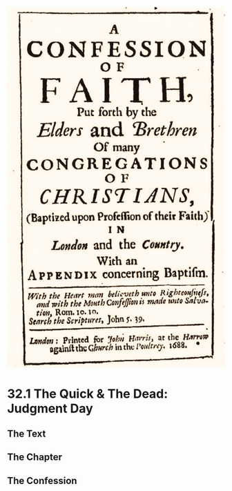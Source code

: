 <img class="intro-right" src="art-1689.png">

# 32.1 The Quick & The Dead: Judgment Day

## The Text

## The Chapter

## The Confession

